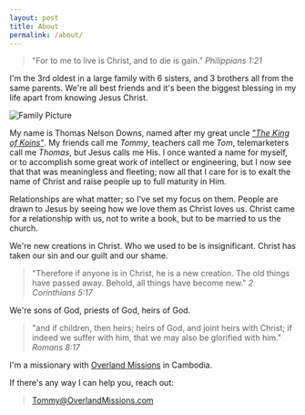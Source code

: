 ```yaml
---
layout: post
title: About
permalink: /about/
---
```


> "For to me to live is Christ, and to die is gain." *Philippians 1:21*

I'm the 3rd oldest in a large family with 6 sisters, and 3 brothers all from the same parents. We're all best friends and it's been the biggest blessing in my life apart from knowing Jesus Christ.

![Family Picture](/assets/pics/family2024.jpg)

My name is Thomas Nelson Downs, named after my great uncle [*"The King of Koins"*](https://en.wikipedia.org/wiki/Thomas_Nelson_Downs). My friends call me *Tommy*, teachers call me *Tom*, telemarketers call me *Thomas*, but Jesus calls me His. I once wanted a name for myself, or to accomplish some great work of intellect or engineering, but I now see that that was meaningless and fleeting; now all that I care for is to exalt the name of Christ and raise people up to full maturity in Him.

Relationships are what matter; so I've set my focus on them. People are drawn to Jesus by seeing how we love them as Christ loves us. Christ came for a relationship with us, not to write a book, but to be married to us the church.

We're new creations in Christ. Who we used to be is insignificant. Christ has taken our sin and our guilt and our shame.

> "Therefore if anyone is in Christ, he is a new creation. The old things have passed away. Behold, all things have become new." *2 Corinthians 5:17*

We're sons of God, priests of God, heirs of God.

> "and if children, then heirs; heirs of God, and joint heirs with Christ; if indeed we suffer with him, that we may also be glorified with him." *Romans 8:17*

I'm a missionary with [Overland Missions](http://overlandmissions.com) in Cambodia.

If there's any way I can help you, reach out:

> [Tommy@OverlandMissions.com](mailto:tommy@overlandmissions.com)

